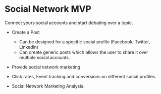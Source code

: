 # Social Network MVP
Connect yours social accounts and start debating over a topic.

- Create a Post
  - Can be designed for a specific social profile (Facebook, Twitter, Linkedin)
  - Can create generic posts which allows the user to share it over multiple social accounts.

- Provide social network marketing.
- Click rates, Event tracking and conversions on different social profiles.
- Social Network Marketing Analysis.
